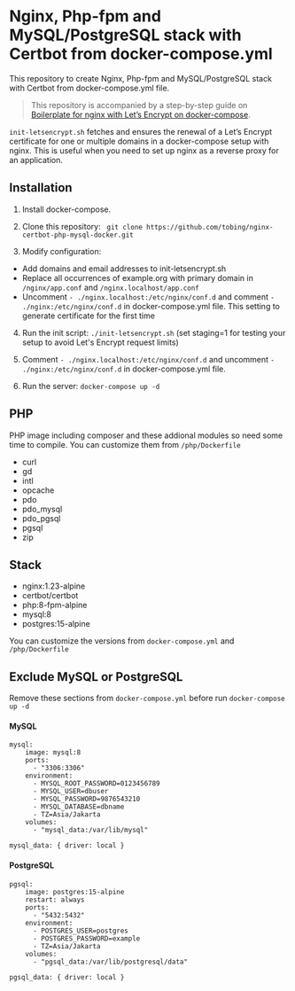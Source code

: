 # Nginx, Php-fpm and MySQL/PostgreSQL stack with Certbot from docker-compose.yml

This repository to create Nginx, Php-fpm and MySQL/PostgreSQL stack with Certbot from docker-compose.yml file.



> This repository is accompanied by a step-by-step guide on [Boilerplate for nginx with Let’s Encrypt on docker-compose](https://github.com/wmnnd/nginx-certbot).

```init-letsencrypt.sh``` fetches and ensures the renewal of a Let’s Encrypt certificate for one or multiple domains in a docker-compose setup with nginx. This is useful when you need to set up nginx as a reverse proxy for an application.

## Installation
1. Install docker-compose.

2. Clone this repository: ``` git clone https://github.com/tobing/nginx-certbot-php-mysql-docker.git```

3. Modify configuration:
- Add domains and email addresses to init-letsencrypt.sh
- Replace all occurrences of example.org with primary domain in ```/nginx/app.conf``` and ```/nginx.localhost/app.conf```
- Uncomment ```- ./nginx.localhost:/etc/nginx/conf.d``` and comment ```- ./nginx:/etc/nginx/conf.d``` in docker-compose.yml file. This setting to generate certificate for the first time
4. Run the init script: ```./init-letsencrypt.sh``` (set staging=1 for testing your setup to avoid Let's Encrypt request limits)

5. Comment ```- ./nginx.localhost:/etc/nginx/conf.d``` and uncomment ```- ./nginx:/etc/nginx/conf.d``` in docker-compose.yml file.
 
6. Run the server: ```docker-compose up -d```

## PHP
PHP image including composer and these addional modules so need some time to compile. You can customize them from ```/php/Dockerfile```
- curl
- gd
- intl
- opcache
- pdo
- pdo_mysql
- pdo_pgsql
- pgsql
- zip

## Stack
- nginx:1.23-alpine
- certbot/certbot
- php:8-fpm-alpine
- mysql:8
- postgres:15-alpine

You can customize the versions from ```docker-compose.yml``` and ```/php/Dockerfile```

## Exclude MySQL or PostgreSQL

Remove these sections from ```docker-compose.yml``` before run ```docker-compose up -d```
#### MySQL
```
mysql:
    image: mysql:8
    ports:
      - "3306:3306"
    environment:
      - MYSQL_ROOT_PASSWORD=0123456789
      - MYSQL_USER=dbuser
      - MYSQL_PASSWORD=9876543210
      - MYSQL_DATABASE=dbname
      - TZ=Asia/Jakarta
    volumes:
      - "mysql_data:/var/lib/mysql" 
```

```
mysql_data: { driver: local }
```

#### PostgreSQL
```
pgsql:
    image: postgres:15-alpine
    restart: always
    ports:
      - "5432:5432"
    environment:
      - POSTGRES_USER=postgres
      - POSTGRES_PASSWORD=example
      - TZ=Asia/Jakarta
    volumes:
      - "pgsql_data:/var/lib/postgresql/data" 
```

```
pgsql_data: { driver: local }
```
